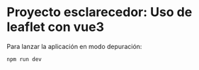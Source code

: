 # Proyecto esclarecedor: Uso de leaflet con vue3

Para lanzar la aplicación en modo depuración:

```bash
npm run dev
```
